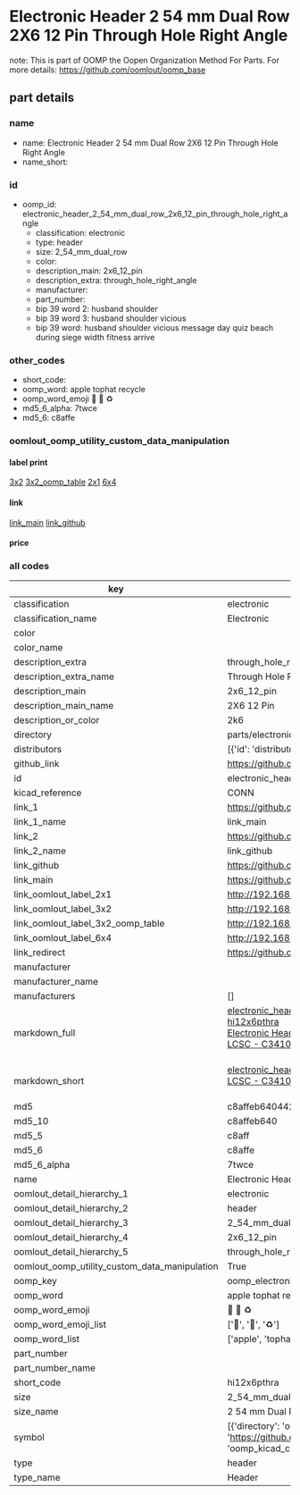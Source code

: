 # Electronic Header 2 54 mm Dual Row 2X6 12 Pin Through Hole Right Angle  

note: This is part of OOMP the Oopen Organization Method For Parts. For more details: https://github.com/oomlout/oomp_base

##  part details
  







### name
* name: Electronic Header 2 54 mm Dual Row 2X6 12 Pin Through Hole Right Angle
* name_short: 
### id
* oomp_id: electronic_header_2_54_mm_dual_row_2x6_12_pin_through_hole_right_angle
  * classification: electronic
  * type: header
  * size: 2_54_mm_dual_row
  * color: 
  * description_main: 2x6_12_pin
  * description_extra: through_hole_right_angle
  * manufacturer: 
  * part_number: 
  * bip 39 word 2: husband shoulder
  * bip 39 word 3: husband shoulder vicious
  * bip 39 word: husband shoulder vicious message day quiz beach during siege width fitness arrive

### other_codes
* short_code: 
* oomp_word: apple tophat recycle
* oomp_word_emoji :apple: :tophat: :recycle:
* md5_6_alpha: 7twce
* md5_6: c8affe






### oomlout_oomp_utility_custom_data_manipulation
#### label print
[3x2](http://192.168.1.245:1112/?label=oomp%207twce)
[3x2_oomp_table](http://192.168.1.108:1112/?label=oomp%207twce)
[2x1](http://192.168.1.242:1112/?label=oomp%207twce)
[6x4](http://192.168.1.55:1112/?label=oomp%207twce)    

#### link

[link_main](https://github.com/oomlout/oomlout_oomp_version_1_messy/tree/main/parts/electronic_header_2_54_mm_dual_row_2x6_12_pin_through_hole_right_angle) [link_github](https://github.com/oomlout/oomlout_oomp_version_1_messy/tree/main/parts/electronic_header_2_54_mm_dual_row_2x6_12_pin_through_hole_right_angle)                             

#### price







### all codes 
| key | value |  
| --- | --- |  
| classification | electronic |  
| classification_name | Electronic |  
| color |  |  
| color_name |  |  
| description_extra | through_hole_right_angle |  
| description_extra_name | Through Hole Right Angle |  
| description_main | 2x6_12_pin |  
| description_main_name | 2X6 12 Pin |  
| description_or_color | 2k6 |  
| directory | parts/electronic_header_2_54_mm_dual_row_2x6_12_pin_through_hole_right_angle |  
| distributors | [{'id': 'distributor_lcsc', 'link': 'https://lcsc.com/product-detail/C3410.html', 'name': 'LCSC', 'part_number': 'C3410'}] |  
| github_link | https://github.com/oomlout/oomlout_oomp_part_src/tree/main/parts/electronic_header_2_54_mm_dual_row_2x6_12_pin_through_hole_right_angle |  
| id | electronic_header_2_54_mm_dual_row_2x6_12_pin_through_hole_right_angle |  
| kicad_reference | CONN |  
| link_1 | https://github.com/oomlout/oomlout_oomp_version_1_messy/tree/main/parts/electronic_header_2_54_mm_dual_row_2x6_12_pin_through_hole_right_angle |  
| link_1_name | link_main |  
| link_2 | https://github.com/oomlout/oomlout_oomp_version_1_messy/tree/main/parts/electronic_header_2_54_mm_dual_row_2x6_12_pin_through_hole_right_angle |  
| link_2_name | link_github |  
| link_github | https://github.com/oomlout/oomlout_oomp_version_1_messy/tree/main/parts/electronic_header_2_54_mm_dual_row_2x6_12_pin_through_hole_right_angle |  
| link_main | https://github.com/oomlout/oomlout_oomp_version_1_messy/tree/main/parts/electronic_header_2_54_mm_dual_row_2x6_12_pin_through_hole_right_angle |  
| link_oomlout_label_2x1 | http://192.168.1.242:1112/?label=oomp%207twce |  
| link_oomlout_label_3x2 | http://192.168.1.245:1112/?label=oomp%207twce |  
| link_oomlout_label_3x2_oomp_table | http://192.168.1.108:1112/?label=oomp%207twce |  
| link_oomlout_label_6x4 | http://192.168.1.55:1112/?label=oomp%207twce |  
| link_redirect | https://github.com/oomlout/oomlout_oomp_version_1_messy/tree/main/parts/electronic_header_2_54_mm_dual_row_2x6_12_pin_through_hole_right_angle |  
| manufacturer |  |  
| manufacturer_name |  |  
| manufacturers | [] |  
| markdown_full | [electronic_header_2_54_mm_dual_row_2x6_12_pin_through_hole_right_angle](none)<br>[hi12x6pthra](none)<br>[Electronic Header 2 54 Mm Dual Row 2X6 12 Pin Through Hole Right Angle](none)<br>[LCSC - C3410<br>](https://lcsc.com/product-detail/C3410.html)<br> |  
| markdown_short | [electronic_header_2_54_mm_dual_row_2x6_12_pin_through_hole_right_angle](none)<br>[LCSC - C3410<br>](https://lcsc.com/product-detail/C3410.html)<br> |  
| md5 | c8affeb64044226ebf9c08bfe731bb7f |  
| md5_10 | c8affeb640 |  
| md5_5 | c8aff |  
| md5_6 | c8affe |  
| md5_6_alpha | 7twce |  
| name | Electronic Header 2 54 mm Dual Row 2X6 12 Pin Through Hole Right Angle |  
| oomlout_detail_hierarchy_1 | electronic |  
| oomlout_detail_hierarchy_2 | header |  
| oomlout_detail_hierarchy_3 | 2_54_mm_dual_row |  
| oomlout_detail_hierarchy_4 | 2x6_12_pin |  
| oomlout_detail_hierarchy_5 | through_hole_right_angle |  
| oomlout_oomp_utility_custom_data_manipulation | True |  
| oomp_key | oomp_electronic_header_2_54_mm_dual_row_2x6_12_pin_through_hole_right_angle |  
| oomp_word | apple tophat recycle |  
| oomp_word_emoji | :apple: :tophat: :recycle: |  
| oomp_word_emoji_list | [':apple:', ':tophat:', ':recycle:'] |  
| oomp_word_list | ['apple', 'tophat', 'recycle'] |  
| part_number |  |  
| part_number_name |  |  
| short_code | hi12x6pthra |  
| size | 2_54_mm_dual_row |  
| size_name | 2 54 mm Dual Row |  
| symbol | [{'directory': 'oomlout_oomp_symbol_bot/symbols/kicad_connector_generic_conn_02x06_odd_even//working/working.kicad_sym', 'index': 0, 'link': 'https://github.com/oomlout/oomlout_oomp_symbol_bot/tree/main/symbols/kicad_connector_generic_conn_02x06_odd_even', 'oomp_key': 'oomp_kicad_connector_generic_conn_02x06_odd_even'}] |  
| type | header |  
| type_name | Header |  
